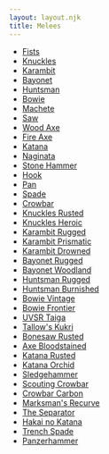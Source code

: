 ```yaml
---
layout: layout.njk
title: Melees
---
```


<ul><li><a href="/melees/fists">Fists</a></li><li><a href="/melees/knuckles">Knuckles</a></li><li><a href="/melees/karambit">Karambit</a></li><li><a href="/melees/bayonet">Bayonet</a></li><li><a href="/melees/huntsman">Huntsman</a></li><li><a href="/melees/bowie">Bowie</a></li><li><a href="/melees/machete">Machete</a></li><li><a href="/melees/saw">Saw</a></li><li><a href="/melees/woodaxe">Wood Axe</a></li><li><a href="/melees/fireaxe">Fire Axe</a></li><li><a href="/melees/katana">Katana</a></li><li><a href="/melees/naginata">Naginata</a></li><li><a href="/melees/stonehammer">Stone Hammer</a></li><li><a href="/melees/hook">Hook</a></li><li><a href="/melees/pan">Pan</a></li><li><a href="/melees/spade">Spade</a></li><li><a href="/melees/crowbar">Crowbar</a></li><li><a href="/melees/knuckles_rusted">Knuckles Rusted</a></li><li><a href="/melees/knuckles_heroic">Knuckles Heroic</a></li><li><a href="/melees/karambit_rugged">Karambit Rugged</a></li><li><a href="/melees/karambit_prismatic">Karambit Prismatic</a></li><li><a href="/melees/karambit_drowned">Karambit Drowned</a></li><li><a href="/melees/bayonet_rugged">Bayonet Rugged</a></li><li><a href="/melees/bayonet_woodland">Bayonet Woodland</a></li><li><a href="/melees/huntsman_rugged">Huntsman Rugged</a></li><li><a href="/melees/huntsman_burnished">Huntsman Burnished</a></li><li><a href="/melees/bowie_vintage">Bowie Vintage</a></li><li><a href="/melees/bowie_frontier">Bowie Frontier</a></li><li><a href="/melees/machete_taiga">UVSR Taiga</a></li><li><a href="/melees/kukri_trad">Tallow's Kukri</a></li><li><a href="/melees/bonesaw_rusted">Bonesaw Rusted</a></li><li><a href="/melees/woodaxe_bloody">Axe Bloodstained</a></li><li><a href="/melees/katana_rusted">Katana Rusted</a></li><li><a href="/melees/katana_orchid">Katana Orchid</a></li><li><a href="/melees/sledgehammer">Sledgehammer</a></li><li><a href="/melees/crowbar_scout">Scouting Crowbar</a></li><li><a href="/melees/crowbar_recon">Crowbar Carbon</a></li><li><a href="/melees/kukri_sniper">Marksman's Recurve</a></li><li><a href="/melees/bonesaw_healer">The Separator</a></li><li><a href="/melees/katana_demo">Hakai no Katana</a></li><li><a href="/melees/spade_assault">Trench Spade</a></li><li><a href="/melees/warhammer_tank">Panzerhammer</a></li></ul>
